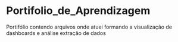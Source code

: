 # Portifolio_de_Aprendizagem
Portifólio contendo arquivos onde atuei formando a visualização de dashboards e análise extração de dados
